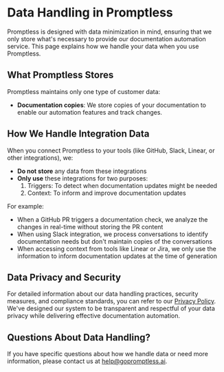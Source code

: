 # Data Handling in Promptless

Promptless is designed with data minimization in mind, ensuring that we only store what's necessary to provide our documentation automation service. This page explains how we handle your data when you use Promptless.

## What Promptless Stores

Promptless maintains only one type of customer data:
- **Documentation copies**: We store copies of your documentation to enable our automation features and track changes.

## How We Handle Integration Data

When you connect Promptless to your tools (like GitHub, Slack, Linear, or other integrations), we:

- **Do not store** any data from these integrations
- **Only use** these integrations for two purposes:
  1. Triggers: To detect when documentation updates might be needed
  2. Context: To inform and improve documentation updates

For example:
- When a GitHub PR triggers a documentation check, we analyze the changes in real-time without storing the PR content
- When using Slack integration, we process conversations to identify documentation needs but don't maintain copies of the conversations
- When accessing context from tools like Linear or Jira, we only use the information to inform documentation updates at the time of generation

## Data Privacy and Security

For detailed information about our data handling practices, security measures, and compliance standards, you can refer to our [Privacy Policy](https://gopromptless.ai/privacy). We've designed our system to be transparent and respectful of your data privacy while delivering effective documentation automation.

## Questions About Data Handling?

If you have specific questions about how we handle data or need more information, please contact us at help@gopromptless.ai.